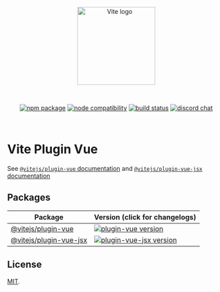<p align="center">
  <a href="https://vitejs.dev" target="_blank" rel="noopener noreferrer">
    <img width="180" src="https://vitejs.dev/logo.svg" alt="Vite logo">
  </a>
</p>
<br/>
<p align="center">
  <a href="https://npmjs.com/package/@vitejs/plugin-vue"><img src="https://img.shields.io/npm/v/@vitejs/plugin-vue.svg" alt="npm package"></a>
  <a href="https://nodejs.org/en/about/releases/"><img src="https://img.shields.io/node/v/vite.svg" alt="node compatibility"></a>
  <a href="https://github.com/vitejs/vite-plugin-vue/actions/workflows/ci.yml"><img src="https://github.com/vitejs/vite-plugin-vue/actions/workflows/ci.yml/badge.svg?branch=main" alt="build status"></a>
  <a href="https://chat.vitejs.dev"><img src="https://img.shields.io/badge/chat-discord-blue?style=flat&logo=discord" alt="discord chat"></a>
</p>
<br/>

# Vite Plugin Vue

See [`@vitejs/plugin-vue` documentation](packages/plugin-vue/README.md) and [`@vitejs/plugin-vue-jsx` documentation](packages/plugin-vue-jsx/README.md)

## Packages

| Package                                         | Version (click for changelogs)                                                                                                     |
| ----------------------------------------------- | :--------------------------------------------------------------------------------------------------------------------------------- |
| [@vitejs/plugin-vue](packages/plugin-vue)     | [![plugin-vue version](https://img.shields.io/npm/v/@vitejs/plugin-vue.svg?label=%20)](packages/plugin-vue/CHANGELOG.md)         |
| [@vitejs/plugin-vue-jsx](packages/plugin-vue-jsx) | [![plugin-vue-jsx version](https://img.shields.io/npm/v/@vitejs/plugin-vue-jsx.svg?label=%20)](packages/plugin-vue-jsx/CHANGELOG.md) |

## License

[MIT](LICENSE).
